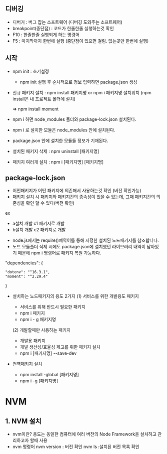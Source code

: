 ## 디버깅
- 디버거 : 버그 잡는 소프트웨어 (디버깅 도와주는 소프트웨어)
- breakpoint(중단점) : 코드가 한줄한줄 실행하는것 확인
- F10 : 한줄한줄 실행되게 하는 명령어
- F5 : 마지막까지 한번에 실행 (중단점이 있으면 걸림. 없는곳만 한번에 실행)

## 시작
- npm init : 초기설정
  - npm init 실행 후 순차적으로 정보 입력하면 package.json 생성

- 신규 패키지 설치 : npm install 패키지명 or npm i 패키지명
  설치위치 (npm install은 내 프로젝트 폴더에 설치)
 
  => npm install moment

- npm i 하면 node_modules 폴더와 package-lock.json 설치된다.
- npm i 로 설치한 모듈은 node_modules 안에 설치된다.
- package.json 안에 설치한 모듈들 정보가 기재된다.

- 설치된 패키지 삭제 : npm uninstall [패키지명]

- 패키지 여러개 설치 : npm i [패키지명] [패키지명]

## package-lock.json
- 어떤패키지가 어떤 패키지에 의존해서 사용하는것 확인 (버전 확인가능)
- 패키지 설치 시 패키지와 패키지간의 종속성이 있을 수 있는데, 
그때 패키지간의 의존성을 확인 할 수 있다(버전 확인)

 ex
- a설치 개발 c1 패키지로 개발
- b설치 개발 c2 패키지로 개발

* node.js에서는 require()예약어를 통해 지정한 설치된 노드패키지를 참조합니다.
* 노드 모듈폴더 삭제 시에도 package.json에 설치했던 라이브러리 내역이 남아있기 때문에
npm i 명령어로 패키지 복원 가능하다.

"dependencies": {

    "dotenv": "^16.3.1",
    "moment": "^2.29.4"
}

* 설치하는 노드패키지의 용도 2가지
    (1) 서비스를 위한 개발용도 패키지
     - 서비스를 위해 반드시 필요한 패키지
     - npm i 패키지
     - npm i - g 패키지명

    (2) 개발할때만 사용하는 패키지
    - 개발용 패키지
    - 개발 생산성/효율성 제고를 위한 패키지 설치
    - npm i [패키지명] --save-dev
  
* 전역패키지 설치
    - npm install -global [패키지명]
    - npm i -g [패키지명]


# NVM
## 1. NVM 설치
  - nvm이란? 용도는 동일한 컴퓨터에 여러 버전의 Node Framework을 설치하고 관리하고자 할때 사용
  - nvm 명령어
  nvm version : 버전 확인
  nvm ls :설치된 버전 목록 확인
  
